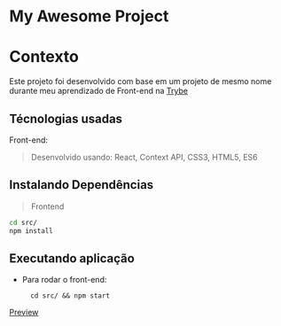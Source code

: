 # My Awesome Project

# Contexto
Este projeto foi desenvolvido com base em um projeto de mesmo nome durante meu aprendizado de Front-end na <a href="https://github.com/betrybe">Trybe</a>

## Técnologias usadas

Front-end:
> Desenvolvido usando: React, Context API, CSS3, HTML5, ES6

## Instalando Dependências

> Frontend
```bash
cd src/
npm install
``` 
## Executando aplicação

* Para rodar o front-end:

  ```
    cd src/ && npm start
  ```

<a href="https://victorsbit-trybe-tunes.netlify.app/">Preview</a>
